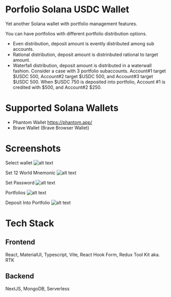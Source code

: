 
# Porfolio Solana USDC Wallet

Yet another Solana wallet with portfolio management features.

You can have portfolios with different portfolio distribution options.
- Even distribution, deposit amount is evently distributed among sub accounts.
- Rational distribution, deposit amount is distrinbuted rational to target amount.
- Waterfall distribution, deposit amount is distributed in a waterwall fashion. Consider a case with 3 portfolio subaccounts. Account#1 target $USDC 500, Account#2 target $USDC 500, and Account#3 target $USDC 500. When $USDC 750 is deposited into portfolio, Account #1 is credited with $500, and Account#2 $250.

# Supported Solana Wallets
- Phantom Wallet https://phantom.app/
- Brave Wallet (Brave Browser Wallet)

# Screenshots

Select wallet
![alt text](img/selectwallet.png)

Set 12 World Mnemonic
![alt text](img/setmnemonic.png)

Set Password
![alt text](img/setpassword.png)

Portfolios
![alt text](img/portfolios.png)


Deposit Into Portfolio
![alt text](img/deposit.png)

# Tech Stack
## Frontend
React, MaterialUI, Typescript, Vite, React Hook Form, Redux Tool Kit aka. RTK

## Backend
NextJS, MongoDB, Serverless
